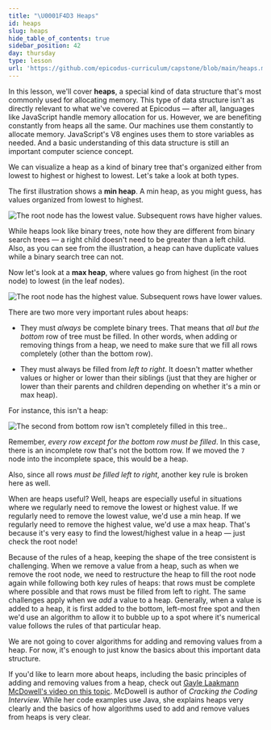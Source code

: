 ```yaml
---
title: "\U0001F4D3 Heaps"
id: heaps
slug: heaps
hide_table_of_contents: true
sidebar_position: 42
day: thursday
type: lesson
url: 'https://github.com/epicodus-curriculum/capstone/blob/main/heaps.md'
---
```


In this lesson, we'll cover **heaps**, a special kind of data structure that's most commonly used for allocating memory. This type of data structure isn't as directly relevant to what we've covered at Epicodus — after all, languages like JavaScript handle memory allocation for us. However, we are benefiting constantly from heaps all the same. Our machines use them constantly to allocate memory. JavaScript's V8 engines uses them to store variables as needed. And a basic understanding of this data structure is still an important computer science concept.

We can visualize a heap as a kind of binary tree that's organized either from lowest to highest or highest to lowest. Let's take a look at both types.

The first illustration shows a **min heap**. A min heap, as you might guess, has values organized from lowest to highest.

![The root node has the lowest value. Subsequent rows have higher values.](/computer-science-curriculum-2020/min_heap.png)

While heaps look like binary trees, note how they are different from binary search trees — a right child doesn't need to be greater than a left child. Also, as you can see from the illustration, a heap can have duplicate values while a binary search tree can not.

Now let's look at a **max heap**, where values go from highest (in the root node) to lowest (in the leaf nodes).

![The root node has the highest value. Subsequent rows have lower values.](/computer-science-curriculum-2020/max_heap.png)

There are two more very important rules about heaps:

* They must _always_ be complete binary trees. That means that _all but the bottom_ row of tree must be filled. In other words, when adding or removing things from a heap, we need to make sure that we fill all rows completely (other than the bottom row).

* They must always be filled from _left to right_. It doesn't matter whether values or higher or lower than their siblings (just that they are higher or lower than their parents and children depending on whether it's a min or max heap).

For instance, this isn't a heap:

![The second from bottom row isn't completely filled in this tree.](/computer-science-curriculum-2020/not_a_heap.png).

Remember, _every row except for the bottom row must be filled_. In this case, there is an incomplete row that's not the bottom row. If we moved the `7` node into the incomplete space, this would be a heap.

Also, since all rows _must be filled left to right_, another key rule is broken here as well.

When are heaps useful? Well, heaps are especially useful in situations where we regularly need to remove the lowest or highest value. If we regularly need to remove the lowest value, we'd use a min heap. If we regularly need to remove the highest value, we'd use a max heap. That's because it's very easy to find the lowest/highest value in a heap — just check the root node!

Because of the rules of a heap, keeping the shape of the tree consistent is challenging. When we remove a value from a heap, such as when we remove the root node, we need to restructure the heap to fill the root node again while following both key rules of heaps: that rows must be complete where possible and that rows must be filled from left to right. The same challenges apply when we _add_ a value to a heap. Generally, when a value is added to a heap, it is first added to the bottom, left-most free spot and then we'd use an algorithm to allow it to bubble up to a spot where it's numerical value follows the rules of that particular heap.

We are not going to cover algorithms for adding and removing values from a heap. For now, it's enough to just know the basics about this important data structure.

If you'd like to learn more about heaps, including the basic principles of adding and removing values from a heap, check out [Gayle Laakmann McDowell's video on this topic](https://www.youtube.com/watch?v=t0Cq6tVNRBA&ab_channel=HackerRank). McDowell is author of _Cracking the Coding Interview_. While her code examples use Java, she explains heaps very clearly and the basics of how algorithms used to add and remove values from heaps is very clear.